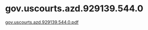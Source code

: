 # gov.uscourts.azd.929139.544.0

[gov.uscourts.azd.929139.544.0.pdf](gov%20uscourts%20azd%20929139%20544%200%20fdee1c46358e4e7ca036df665ba9b969/gov.uscourts.azd.929139.544.0.pdf)